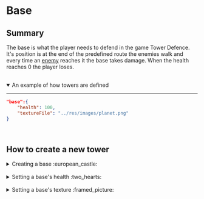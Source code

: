# Base

## Summary
The base is what the player needs to defend in the game Tower Defence. It's position is at the end of the predefined route the enemies walk and every time an [enemy](/DaanZVW/TowerDefense/blob/master/res/configfiles/Enemies.md) reaches it the base takes damage. When the health reaches 0 the player loses.

<br>
<details open>
<summary> An example of how towers are defined</summary>

---

```json
"base":{
    "health": 100,
    "textureFile": "../res/images/planet.png"
}
```

</details>



<br>

## How to create a new tower

<details>
<summary> Creating a base  :european_castle: </summary>
Create a property called "base" and follow the other steps to configure it's properties.
<br>

* The name has to be "base"
* It contains it's own health and path to it's texture
* When "base" is not defined it will crash the game.

```json
"base":{...}
```

</details>
<br>

<details>
<summary> Setting a base's health :two_hearts: </summary>
Add a property "health" to your base and give it a value of your desired health.
<br>

* The default value is 0
* The type is a float

```json
"base":{
    "health":100,
    ...
}
```

</details>
<br>

<details>
<summary> Setting a base's texture  :framed_picture:  </summary>
Add a property "textureFile" to your base and give it a value of the path to your desired texture.
<br>

* When the program cannot find the texture, the texture will be a white square.
* The type is a string
* When "textureFile" is not defined it will crash the game.

```json
"base":{
    "health":100,
    "textureFile": "../res/images/planet.png"
}
```

</details>
<br>
